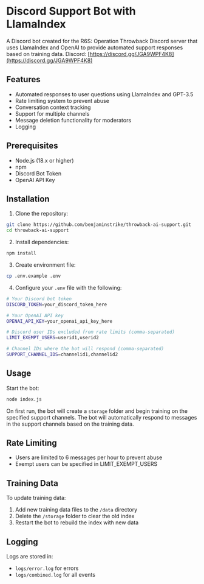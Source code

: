 # Discord Support Bot with LlamaIndex

A Discord bot created for the R6S: Operation Throwback Discord server that uses LlamaIndex and OpenAI to provide automated support responses based on training data.
Discord: [https://discord.gg/JGA9WPF4K8](https://discord.gg/JGA9WPF4K8)

## Features

- Automated responses to user questions using LlamaIndex and GPT-3.5
- Rate limiting system to prevent abuse
- Conversation context tracking
- Support for multiple channels
- Message deletion functionality for moderators
- Logging

## Prerequisites

- Node.js (18.x or higher)
- npm
- Discord Bot Token
- OpenAI API Key

## Installation

1. Clone the repository:
```bash
git clone https://github.com/benjaminstrike/throwback-ai-support.git
cd throwback-ai-support
```

2. Install dependencies:
```bash
npm install
```

3. Create environment file:
```bash
cp .env.example .env
```

4. Configure your `.env` file with the following:
```bash
# Your Discord bot token
DISCORD_TOKEN=your_discord_token_here

# Your OpenAI API key
OPENAI_API_KEY=your_openai_api_key_here

# Discord user IDs excluded from rate limits (comma-separated)
LIMIT_EXEMPT_USERS=userid1,userid2

# Channel IDs where the bot will respond (comma-separated)
SUPPORT_CHANNEL_IDS=channelid1,channelid2
```

## Usage

Start the bot:
```bash
node index.js
```

On first run, the bot will create a `storage` folder and begin training on the specified support channels.
The bot will automatically respond to messages in the support channels based on the training data.

## Rate Limiting

- Users are limited to 6 messages per hour to prevent abuse
- Exempt users can be specified in LIMIT_EXEMPT_USERS

## Training Data

To update training data:
1. Add new training data files to the `/data` directory
2. Delete the `/storage` folder to clear the old index
3. Restart the bot to rebuild the index with new data

## Logging

Logs are stored in:
- `logs/error.log` for errors
- `logs/combined.log` for all events